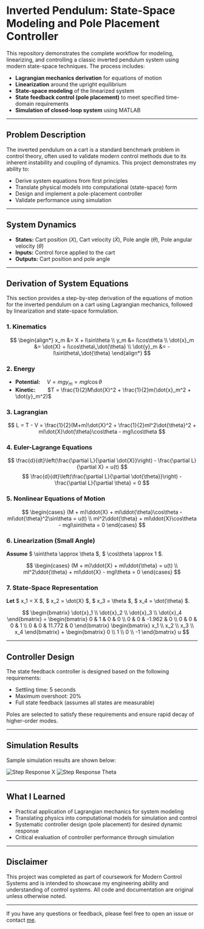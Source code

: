 # Inverted Pendulum: State-Space Modeling and Pole Placement Controller

This repository demonstrates the complete workflow for modeling, linearizing, and controlling a classic inverted pendulum system using modern state-space techniques. The process includes:

- **Lagrangian mechanics derivation** for equations of motion
- **Linearization** around the upright equilibrium
- **State-space modeling** of the linearized system
- **State feedback control (pole placement)** to meet specified time-domain requirements
- **Simulation of closed-loop system** using MATLAB

---

## Problem Description

The inverted pendulum on a cart is a standard benchmark problem in control theory, often used to validate modern control methods due to its inherent instability and coupling of dynamics. This project demonstrates my ability to:

- Derive system equations from first principles
- Translate physical models into computational (state-space) form
- Design and implement a pole-placement controller
- Validate performance using simulation

---

## System Dynamics

- **States:** Cart position ($X$), Cart velocity ($\dot{X}$), Pole angle ($\theta$), Pole angular velocity ($\dot{\theta}$)
- **Inputs:** Control force applied to the cart
- **Outputs:** Cart position and pole angle

---

## Derivation of System Equations

This section provides a step-by-step derivation of the equations of motion for the inverted pendulum on a cart using Lagrangian mechanics, followed by linearization and state-space formulation.

### 1. Kinematics

$$
    \begin{align*}
        x_m &= X + l\sin\theta \\
        y_m &= l\cos\theta \\
        \dot{x}_m &= \dot{X} + l\cos\theta\,\dot{\theta} \\
        \dot{y}_m &= -l\sin\theta\,\dot{\theta}
    \end{align*}
$$

### 2. Energy

- **Potential:**     $V = mgy_m = mgl\cos\theta$
- **Kinetic:**      $T = \frac{1}{2}M\dot{X}^2 + \frac{1}{2}m(\dot{x}_m^2 + \dot{y}_m^2)$


### 3. Lagrangian

$$
    L = T - V = \frac{1}{2}(M+m)\dot{X}^2 + \frac{1}{2}ml^2\dot{\theta}^2 + ml\dot{X}\dot{\theta}\cos\theta - mgl\cos\theta
$$

### 4. Euler-Lagrange Equations

$$
    \frac{d}{dt}\left(\frac{\partial L}{\partial \dot{X}}\right) - \frac{\partial L}{\partial X} = u(t)
$$
$$
    \frac{d}{dt}\left(\frac{\partial L}{\partial \dot{\theta}}\right) - \frac{\partial L}{\partial \theta} = 0
$$

### 5. Nonlinear Equations of Motion

$$
    \begin{cases}
    (M + m)\ddot{X} + ml\ddot{\theta}\cos\theta - ml\dot{\theta}^2\sin\theta = u(t) \\
    ml^2\ddot{\theta} + ml\ddot{X}\cos\theta - mgl\sin\theta = 0
    \end{cases}
$$

### 6. Linearization (Small Angle)

**Assume**    $ \sin\theta \approx \theta $, $ \cos\theta \approx 1 $.

$$
    \begin{cases}
    (M + m)\ddot{X} + ml\ddot{\theta} = u(t) \\
    ml^2\ddot{\theta} + ml\ddot{X} - mgl\theta = 0
    \end{cases}
$$


### 7. State-Space Representation

**Let**    $ x_1 = X $, $ x_2 = \dot{X} $, $ x_3 = \theta $, $ x_4 = \dot{\theta} $.

$$
    \begin{bmatrix}
    \dot{x}_1 \\ \dot{x}_2 \\ \dot{x}_3 \\ \dot{x}_4
    \end{bmatrix}
    =
    \begin{bmatrix}
    0 & 1 & 0 & 0 \\
    0 & 0 & -1.962 & 0 \\
    0 & 0 & 0 & 1 \\
    0 & 0 & 11.772 & 0
    \end{bmatrix}
    \begin{bmatrix}
    x_1 \\ x_2 \\ x_3 \\ x_4
    \end{bmatrix}
    +
    \begin{bmatrix}
    0 \\ 1 \\ 0 \\ -1
    \end{bmatrix}
    u
$$


---

## Controller Design

The state feedback controller is designed based on the following requirements:
- Settling time: 5 seconds
- Maximum overshoot: 20%
- Full state feedback (assumes all states are measurable)

Poles are selected to satisfy these requirements and ensure rapid decay of higher-order modes.

---

## Simulation Results

Sample simulation results are shown below:

![Step Response X](<img width="560" height="420" alt="x" src="https://github.com/user-attachments/assets/de52993b-170f-4407-8bce-05036a3a6451" />)
![Step Response Theta](<img width="560" height="420" alt="theta" src="https://github.com/user-attachments/assets/9b99c928-c43a-4239-a41c-b5168a3c23b0" />)

---

## What I Learned

- Practical application of Lagrangian mechanics for system modeling
- Translating physics into computational models for simulation and control
- Systematic controller design (pole placement) for desired dynamic response
- Critical evaluation of controller performance through simulation

---

## Disclaimer

This project was completed as part of coursework for Modern Control Systems and is intended to showcase my engineering ability and understanding of control systems. All code and documentation are original unless otherwise noted.

---

If you have any questions or feedback, please feel free to open an issue or contact [me](mailto:yutsewu0209@gmail.com).
